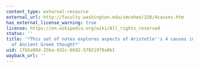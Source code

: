 ```yaml
---
content_type: external-resource
external_url: http://faculty.washington.edu/smcohen/320/4causes.htm
has_external_license_warning: true
license: https://en.wikipedia.org/wiki/All_rights_reserved
status: ''
title: '*This set of notes explores aspects of Aristotle''s 4 causes in the framework
  of Ancient Greek thought*'
uid: 1fb5a98d-25ba-431c-8b92-57021970a8b1
wayback_url: ''
---
```

